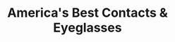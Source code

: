 ---
title: "America's Best Contacts & Eyeglasses"
url: /cuyahoga-falls/americas-best-contacts-und-eyeglasses/
shop: Optiker
---